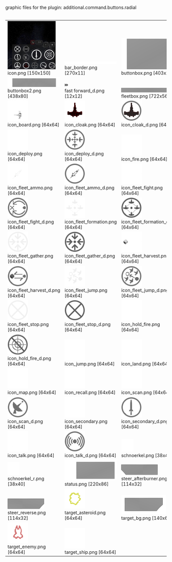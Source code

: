 graphic files for the plugin: additional.command.buttons.radial<br>
<br>
<table>
	<tr valign="bottom">
		<td><a href="https://github.com/zuckungtest/endless-sky-plugins/blob/main/myplugins/additional.command.buttons.radial/icon.png"><img src="https://raw.githubusercontent.com/zuckungtest/endless-sky-plugins/refs/heads/main/myplugins/additional.command.buttons.radial/icon.png" width="150" height="150"></a><br>
		icon.png [150x150]</td>
		<td><a href="https://github.com/zuckungtest/endless-sky-plugins/blob/main/myplugins/additional.command.buttons.radial/images/ui/bar_border.png"><img src="https://raw.githubusercontent.com/zuckungtest/endless-sky-plugins/refs/heads/main/myplugins/additional.command.buttons.radial/images/ui/bar_border.png" width="200"></a><br>
		bar_border.png [270x11]</td>
		<td><a href="https://github.com/zuckungtest/endless-sky-plugins/blob/main/myplugins/additional.command.buttons.radial/images/ui/buttonbox.png"><img src="https://raw.githubusercontent.com/zuckungtest/endless-sky-plugins/refs/heads/main/myplugins/additional.command.buttons.radial/images/ui/buttonbox.png" width="200"></a><br>
		buttonbox.png [403x220]</td>
	</tr>
	<tr valign="bottom">
		<td><a href="https://github.com/zuckungtest/endless-sky-plugins/blob/main/myplugins/additional.command.buttons.radial/images/ui/buttonbox2.png"><img src="https://raw.githubusercontent.com/zuckungtest/endless-sky-plugins/refs/heads/main/myplugins/additional.command.buttons.radial/images/ui/buttonbox2.png" width="200"></a><br>
		buttonbox2.png [438x80]</td>
		<td><a href="https://github.com/zuckungtest/endless-sky-plugins/blob/main/myplugins/additional.command.buttons.radial/images/ui/fast forward_d.png"><img src="https://raw.githubusercontent.com/zuckungtest/endless-sky-plugins/refs/heads/main/myplugins/additional.command.buttons.radial/images/ui/fast forward_d.png" width="12" height="12"></a><br>
		fast forward_d.png [12x12]</td>
		<td><a href="https://github.com/zuckungtest/endless-sky-plugins/blob/main/myplugins/additional.command.buttons.radial/images/ui/fleetbox.png"><img src="https://raw.githubusercontent.com/zuckungtest/endless-sky-plugins/refs/heads/main/myplugins/additional.command.buttons.radial/images/ui/fleetbox.png" width="200"></a><br>
		fleetbox.png [722x56]</td>
	</tr>
	<tr valign="bottom">
		<td><a href="https://github.com/zuckungtest/endless-sky-plugins/blob/main/myplugins/additional.command.buttons.radial/images/ui/icon_board.png"><img src="https://raw.githubusercontent.com/zuckungtest/endless-sky-plugins/refs/heads/main/myplugins/additional.command.buttons.radial/images/ui/icon_board.png" width="64" height="64"></a><br>
		icon_board.png [64x64]</td>
		<td><a href="https://github.com/zuckungtest/endless-sky-plugins/blob/main/myplugins/additional.command.buttons.radial/images/ui/icon_cloak.png"><img src="https://raw.githubusercontent.com/zuckungtest/endless-sky-plugins/refs/heads/main/myplugins/additional.command.buttons.radial/images/ui/icon_cloak.png" width="64" height="64"></a><br>
		icon_cloak.png [64x64]</td>
		<td><a href="https://github.com/zuckungtest/endless-sky-plugins/blob/main/myplugins/additional.command.buttons.radial/images/ui/icon_cloak_d.png"><img src="https://raw.githubusercontent.com/zuckungtest/endless-sky-plugins/refs/heads/main/myplugins/additional.command.buttons.radial/images/ui/icon_cloak_d.png" width="64" height="64"></a><br>
		icon_cloak_d.png [64x64]</td>
	</tr>
	<tr valign="bottom">
		<td><a href="https://github.com/zuckungtest/endless-sky-plugins/blob/main/myplugins/additional.command.buttons.radial/images/ui/icon_deploy.png"><img src="https://raw.githubusercontent.com/zuckungtest/endless-sky-plugins/refs/heads/main/myplugins/additional.command.buttons.radial/images/ui/icon_deploy.png" width="64" height="64"></a><br>
		icon_deploy.png [64x64]</td>
		<td><a href="https://github.com/zuckungtest/endless-sky-plugins/blob/main/myplugins/additional.command.buttons.radial/images/ui/icon_deploy_d.png"><img src="https://raw.githubusercontent.com/zuckungtest/endless-sky-plugins/refs/heads/main/myplugins/additional.command.buttons.radial/images/ui/icon_deploy_d.png" width="64" height="64"></a><br>
		icon_deploy_d.png [64x64]</td>
		<td><a href="https://github.com/zuckungtest/endless-sky-plugins/blob/main/myplugins/additional.command.buttons.radial/images/ui/icon_fire.png"><img src="https://raw.githubusercontent.com/zuckungtest/endless-sky-plugins/refs/heads/main/myplugins/additional.command.buttons.radial/images/ui/icon_fire.png" width="64" height="64"></a><br>
		icon_fire.png [64x64]</td>
	</tr>
	<tr valign="bottom">
		<td><a href="https://github.com/zuckungtest/endless-sky-plugins/blob/main/myplugins/additional.command.buttons.radial/images/ui/icon_fleet_ammo.png"><img src="https://raw.githubusercontent.com/zuckungtest/endless-sky-plugins/refs/heads/main/myplugins/additional.command.buttons.radial/images/ui/icon_fleet_ammo.png" width="64" height="64"></a><br>
		icon_fleet_ammo.png [64x64]</td>
		<td><a href="https://github.com/zuckungtest/endless-sky-plugins/blob/main/myplugins/additional.command.buttons.radial/images/ui/icon_fleet_ammo_d.png"><img src="https://raw.githubusercontent.com/zuckungtest/endless-sky-plugins/refs/heads/main/myplugins/additional.command.buttons.radial/images/ui/icon_fleet_ammo_d.png" width="64" height="64"></a><br>
		icon_fleet_ammo_d.png [64x64]</td>
		<td><a href="https://github.com/zuckungtest/endless-sky-plugins/blob/main/myplugins/additional.command.buttons.radial/images/ui/icon_fleet_fight.png"><img src="https://raw.githubusercontent.com/zuckungtest/endless-sky-plugins/refs/heads/main/myplugins/additional.command.buttons.radial/images/ui/icon_fleet_fight.png" width="64" height="64"></a><br>
		icon_fleet_fight.png [64x64]</td>
	</tr>
	<tr valign="bottom">
		<td><a href="https://github.com/zuckungtest/endless-sky-plugins/blob/main/myplugins/additional.command.buttons.radial/images/ui/icon_fleet_fight_d.png"><img src="https://raw.githubusercontent.com/zuckungtest/endless-sky-plugins/refs/heads/main/myplugins/additional.command.buttons.radial/images/ui/icon_fleet_fight_d.png" width="64" height="64"></a><br>
		icon_fleet_fight_d.png [64x64]</td>
		<td><a href="https://github.com/zuckungtest/endless-sky-plugins/blob/main/myplugins/additional.command.buttons.radial/images/ui/icon_fleet_formation.png"><img src="https://raw.githubusercontent.com/zuckungtest/endless-sky-plugins/refs/heads/main/myplugins/additional.command.buttons.radial/images/ui/icon_fleet_formation.png" width="64" height="64"></a><br>
		icon_fleet_formation.png [64x64]</td>
		<td><a href="https://github.com/zuckungtest/endless-sky-plugins/blob/main/myplugins/additional.command.buttons.radial/images/ui/icon_fleet_formation_d.png"><img src="https://raw.githubusercontent.com/zuckungtest/endless-sky-plugins/refs/heads/main/myplugins/additional.command.buttons.radial/images/ui/icon_fleet_formation_d.png" width="64" height="64"></a><br>
		icon_fleet_formation_d.png [64x64]</td>
	</tr>
	<tr valign="bottom">
		<td><a href="https://github.com/zuckungtest/endless-sky-plugins/blob/main/myplugins/additional.command.buttons.radial/images/ui/icon_fleet_gather.png"><img src="https://raw.githubusercontent.com/zuckungtest/endless-sky-plugins/refs/heads/main/myplugins/additional.command.buttons.radial/images/ui/icon_fleet_gather.png" width="64" height="64"></a><br>
		icon_fleet_gather.png [64x64]</td>
		<td><a href="https://github.com/zuckungtest/endless-sky-plugins/blob/main/myplugins/additional.command.buttons.radial/images/ui/icon_fleet_gather_d.png"><img src="https://raw.githubusercontent.com/zuckungtest/endless-sky-plugins/refs/heads/main/myplugins/additional.command.buttons.radial/images/ui/icon_fleet_gather_d.png" width="64" height="64"></a><br>
		icon_fleet_gather_d.png [64x64]</td>
		<td><a href="https://github.com/zuckungtest/endless-sky-plugins/blob/main/myplugins/additional.command.buttons.radial/images/ui/icon_fleet_harvest.png"><img src="https://raw.githubusercontent.com/zuckungtest/endless-sky-plugins/refs/heads/main/myplugins/additional.command.buttons.radial/images/ui/icon_fleet_harvest.png" width="64" height="64"></a><br>
		icon_fleet_harvest.png [64x64]</td>
	</tr>
	<tr valign="bottom">
		<td><a href="https://github.com/zuckungtest/endless-sky-plugins/blob/main/myplugins/additional.command.buttons.radial/images/ui/icon_fleet_harvest_d.png"><img src="https://raw.githubusercontent.com/zuckungtest/endless-sky-plugins/refs/heads/main/myplugins/additional.command.buttons.radial/images/ui/icon_fleet_harvest_d.png" width="64" height="64"></a><br>
		icon_fleet_harvest_d.png [64x64]</td>
		<td><a href="https://github.com/zuckungtest/endless-sky-plugins/blob/main/myplugins/additional.command.buttons.radial/images/ui/icon_fleet_jump.png"><img src="https://raw.githubusercontent.com/zuckungtest/endless-sky-plugins/refs/heads/main/myplugins/additional.command.buttons.radial/images/ui/icon_fleet_jump.png" width="64" height="64"></a><br>
		icon_fleet_jump.png [64x64]</td>
		<td><a href="https://github.com/zuckungtest/endless-sky-plugins/blob/main/myplugins/additional.command.buttons.radial/images/ui/icon_fleet_jump_d.png"><img src="https://raw.githubusercontent.com/zuckungtest/endless-sky-plugins/refs/heads/main/myplugins/additional.command.buttons.radial/images/ui/icon_fleet_jump_d.png" width="64" height="64"></a><br>
		icon_fleet_jump_d.png [64x64]</td>
	</tr>
	<tr valign="bottom">
		<td><a href="https://github.com/zuckungtest/endless-sky-plugins/blob/main/myplugins/additional.command.buttons.radial/images/ui/icon_fleet_stop.png"><img src="https://raw.githubusercontent.com/zuckungtest/endless-sky-plugins/refs/heads/main/myplugins/additional.command.buttons.radial/images/ui/icon_fleet_stop.png" width="64" height="64"></a><br>
		icon_fleet_stop.png [64x64]</td>
		<td><a href="https://github.com/zuckungtest/endless-sky-plugins/blob/main/myplugins/additional.command.buttons.radial/images/ui/icon_fleet_stop_d.png"><img src="https://raw.githubusercontent.com/zuckungtest/endless-sky-plugins/refs/heads/main/myplugins/additional.command.buttons.radial/images/ui/icon_fleet_stop_d.png" width="64" height="64"></a><br>
		icon_fleet_stop_d.png [64x64]</td>
		<td><a href="https://github.com/zuckungtest/endless-sky-plugins/blob/main/myplugins/additional.command.buttons.radial/images/ui/icon_hold_fire.png"><img src="https://raw.githubusercontent.com/zuckungtest/endless-sky-plugins/refs/heads/main/myplugins/additional.command.buttons.radial/images/ui/icon_hold_fire.png" width="64" height="64"></a><br>
		icon_hold_fire.png [64x64]</td>
	</tr>
	<tr valign="bottom">
		<td><a href="https://github.com/zuckungtest/endless-sky-plugins/blob/main/myplugins/additional.command.buttons.radial/images/ui/icon_hold_fire_d.png"><img src="https://raw.githubusercontent.com/zuckungtest/endless-sky-plugins/refs/heads/main/myplugins/additional.command.buttons.radial/images/ui/icon_hold_fire_d.png" width="64" height="64"></a><br>
		icon_hold_fire_d.png [64x64]</td>
		<td><a href="https://github.com/zuckungtest/endless-sky-plugins/blob/main/myplugins/additional.command.buttons.radial/images/ui/icon_jump.png"><img src="https://raw.githubusercontent.com/zuckungtest/endless-sky-plugins/refs/heads/main/myplugins/additional.command.buttons.radial/images/ui/icon_jump.png" width="64" height="64"></a><br>
		icon_jump.png [64x64]</td>
		<td><a href="https://github.com/zuckungtest/endless-sky-plugins/blob/main/myplugins/additional.command.buttons.radial/images/ui/icon_land.png"><img src="https://raw.githubusercontent.com/zuckungtest/endless-sky-plugins/refs/heads/main/myplugins/additional.command.buttons.radial/images/ui/icon_land.png" width="64" height="64"></a><br>
		icon_land.png [64x64]</td>
	</tr>
	<tr valign="bottom">
		<td><a href="https://github.com/zuckungtest/endless-sky-plugins/blob/main/myplugins/additional.command.buttons.radial/images/ui/icon_map.png"><img src="https://raw.githubusercontent.com/zuckungtest/endless-sky-plugins/refs/heads/main/myplugins/additional.command.buttons.radial/images/ui/icon_map.png" width="64" height="64"></a><br>
		icon_map.png [64x64]</td>
		<td><a href="https://github.com/zuckungtest/endless-sky-plugins/blob/main/myplugins/additional.command.buttons.radial/images/ui/icon_recall.png"><img src="https://raw.githubusercontent.com/zuckungtest/endless-sky-plugins/refs/heads/main/myplugins/additional.command.buttons.radial/images/ui/icon_recall.png" width="64" height="64"></a><br>
		icon_recall.png [64x64]</td>
		<td><a href="https://github.com/zuckungtest/endless-sky-plugins/blob/main/myplugins/additional.command.buttons.radial/images/ui/icon_scan.png"><img src="https://raw.githubusercontent.com/zuckungtest/endless-sky-plugins/refs/heads/main/myplugins/additional.command.buttons.radial/images/ui/icon_scan.png" width="64" height="64"></a><br>
		icon_scan.png [64x64]</td>
	</tr>
	<tr valign="bottom">
		<td><a href="https://github.com/zuckungtest/endless-sky-plugins/blob/main/myplugins/additional.command.buttons.radial/images/ui/icon_scan_d.png"><img src="https://raw.githubusercontent.com/zuckungtest/endless-sky-plugins/refs/heads/main/myplugins/additional.command.buttons.radial/images/ui/icon_scan_d.png" width="64" height="64"></a><br>
		icon_scan_d.png [64x64]</td>
		<td><a href="https://github.com/zuckungtest/endless-sky-plugins/blob/main/myplugins/additional.command.buttons.radial/images/ui/icon_secondary.png"><img src="https://raw.githubusercontent.com/zuckungtest/endless-sky-plugins/refs/heads/main/myplugins/additional.command.buttons.radial/images/ui/icon_secondary.png" width="64" height="64"></a><br>
		icon_secondary.png [64x64]</td>
		<td><a href="https://github.com/zuckungtest/endless-sky-plugins/blob/main/myplugins/additional.command.buttons.radial/images/ui/icon_secondary_d.png"><img src="https://raw.githubusercontent.com/zuckungtest/endless-sky-plugins/refs/heads/main/myplugins/additional.command.buttons.radial/images/ui/icon_secondary_d.png" width="64" height="64"></a><br>
		icon_secondary_d.png [64x64]</td>
	</tr>
	<tr valign="bottom">
		<td><a href="https://github.com/zuckungtest/endless-sky-plugins/blob/main/myplugins/additional.command.buttons.radial/images/ui/icon_talk.png"><img src="https://raw.githubusercontent.com/zuckungtest/endless-sky-plugins/refs/heads/main/myplugins/additional.command.buttons.radial/images/ui/icon_talk.png" width="64" height="64"></a><br>
		icon_talk.png [64x64]</td>
		<td><a href="https://github.com/zuckungtest/endless-sky-plugins/blob/main/myplugins/additional.command.buttons.radial/images/ui/icon_talk_d.png"><img src="https://raw.githubusercontent.com/zuckungtest/endless-sky-plugins/refs/heads/main/myplugins/additional.command.buttons.radial/images/ui/icon_talk_d.png" width="64" height="64"></a><br>
		icon_talk_d.png [64x64]</td>
		<td><a href="https://github.com/zuckungtest/endless-sky-plugins/blob/main/myplugins/additional.command.buttons.radial/images/ui/schnoerkel.png"><img src="https://raw.githubusercontent.com/zuckungtest/endless-sky-plugins/refs/heads/main/myplugins/additional.command.buttons.radial/images/ui/schnoerkel.png" width="38" height="40"></a><br>
		schnoerkel.png [38x40]</td>
	</tr>
	<tr valign="bottom">
		<td><a href="https://github.com/zuckungtest/endless-sky-plugins/blob/main/myplugins/additional.command.buttons.radial/images/ui/schnoerkel_r.png"><img src="https://raw.githubusercontent.com/zuckungtest/endless-sky-plugins/refs/heads/main/myplugins/additional.command.buttons.radial/images/ui/schnoerkel_r.png" width="38" height="40"></a><br>
		schnoerkel_r.png [38x40]</td>
		<td><a href="https://github.com/zuckungtest/endless-sky-plugins/blob/main/myplugins/additional.command.buttons.radial/images/ui/status.png"><img src="https://raw.githubusercontent.com/zuckungtest/endless-sky-plugins/refs/heads/main/myplugins/additional.command.buttons.radial/images/ui/status.png" width="200"></a><br>
		status.png [220x86]</td>
		<td><a href="https://github.com/zuckungtest/endless-sky-plugins/blob/main/myplugins/additional.command.buttons.radial/images/ui/steer_afterburner.png"><img src="https://raw.githubusercontent.com/zuckungtest/endless-sky-plugins/refs/heads/main/myplugins/additional.command.buttons.radial/images/ui/steer_afterburner.png" width="114" height="32"></a><br>
		steer_afterburner.png [114x32]</td>
	</tr>
	<tr valign="bottom">
		<td><a href="https://github.com/zuckungtest/endless-sky-plugins/blob/main/myplugins/additional.command.buttons.radial/images/ui/steer_reverse.png"><img src="https://raw.githubusercontent.com/zuckungtest/endless-sky-plugins/refs/heads/main/myplugins/additional.command.buttons.radial/images/ui/steer_reverse.png" width="114" height="32"></a><br>
		steer_reverse.png [114x32]</td>
		<td><a href="https://github.com/zuckungtest/endless-sky-plugins/blob/main/myplugins/additional.command.buttons.radial/images/ui/target_asteroid.png"><img src="https://raw.githubusercontent.com/zuckungtest/endless-sky-plugins/refs/heads/main/myplugins/additional.command.buttons.radial/images/ui/target_asteroid.png" width="64" height="64"></a><br>
		target_asteroid.png [64x64]</td>
		<td><a href="https://github.com/zuckungtest/endless-sky-plugins/blob/main/myplugins/additional.command.buttons.radial/images/ui/target_bg.png"><img src="https://raw.githubusercontent.com/zuckungtest/endless-sky-plugins/refs/heads/main/myplugins/additional.command.buttons.radial/images/ui/target_bg.png" width="140" height="60"></a><br>
		target_bg.png [140x60]</td>
	</tr>
	<tr valign="bottom">
		<td><a href="https://github.com/zuckungtest/endless-sky-plugins/blob/main/myplugins/additional.command.buttons.radial/images/ui/target_enemy.png"><img src="https://raw.githubusercontent.com/zuckungtest/endless-sky-plugins/refs/heads/main/myplugins/additional.command.buttons.radial/images/ui/target_enemy.png" width="64" height="64"></a><br>
		target_enemy.png [64x64]</td>
		<td><a href="https://github.com/zuckungtest/endless-sky-plugins/blob/main/myplugins/additional.command.buttons.radial/images/ui/target_ship.png"><img src="https://raw.githubusercontent.com/zuckungtest/endless-sky-plugins/refs/heads/main/myplugins/additional.command.buttons.radial/images/ui/target_ship.png" width="64" height="64"></a><br>
		target_ship.png [64x64]</td>
		<td></td>
	</tr>
</table>
